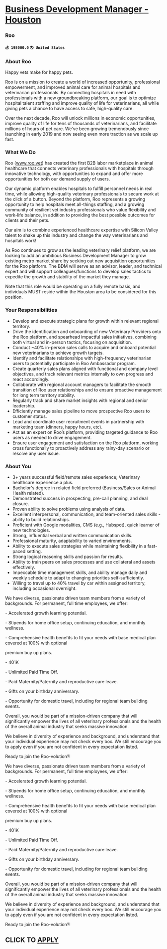 # [Business Development Manager - Houston](https://www.remotewlb.com/apply/business-development-manager-houston)  
### Roo  
#### `💰 195000.0` `🌎 United States`  

### About Roo

Happy vets make for happy pets.

Roo is on a mission to create a world of increased opportunity, professional empowerment, and improved animal care for animal hospitals and veterinarian professionals. By connecting hospitals in need with professionals with a new groundbreaking platform, our goal is to optimize hospital talent staffing and improve quality of life for veterinarians, all while giving pets a chance to have access to safe, high-quality care.

Over the next decade, Roo will unlock millions in economic opportunities, improve quality of life for tens of thousands of veterinarians, and facilitate millions of hours of pet care. We've been growing tremendously since launching in early 2019 and now seeing even more traction as we scale up fast.

### What We Do

Roo (www.roo.vet) has created the first B2B labor marketplace in animal healthcare that connects veterinary professionals with hospitals through innovative technology, with opportunities to expand and offer more opportunities for both our demand supply of users.

Our dynamic platform enables hospitals to fulfill personnel needs in real time, while allowing high-quality veterinary professionals to secure work at the click of a button. Beyond the platform, Roo represents a growing opportunity to help hospitals meet all-things staffing, and a growing community of resilient vet industry professionals who value flexibility and work-life balance, in addition to providing the best possible outcomes for clients and their pets.

Our aim is to combine experienced healthcare expertise with Silicon Valley talent to shake up this industry and change the way veterinarians and hospitals work!

As Roo continues to grow as the leading veterinary relief platform, we are looking to add an ambitious Business Development Manager to grow existing metro market share by seeking out new acquisition opportunities for the Roo platform. The BDM will serve as an advisor, leader, and technical expert and will support colleagues/functions to develop sales tactics to expedite the growth and stability of the market they manage.

Note that this role would be operating on a fully remote basis, and individuals MUST reside within the Houston area to be considered for this position.

### Your Responsibilities

  * Develop and execute strategic plans for growth within relevant regional territory.
  * Drive the identification and onboarding of new Veterinary Providers onto the Roo platform, and spearhead impactful sales initiatives, combining both virtual and in-person tactics, focusing on acquisition.
  * Conduct ~40% in-person sales calls to acquire and onboard potential new veterinarians to achieve growth targets.
  * Identify and facilitate relationships with high-frequency veterinarian users to potentially participate in Roo Ambassador program.
  * Create quarterly sales plans aligned with functional and company level objectives, and track relevant metrics internally to own progress and react accordingly.
  * Collaborate with regional account managers to facilitate the smooth transition of Roo user relationships and to ensure proactive management for long term territory stability.
  * Regularly track and share market insights with regional and senior leadership.
  * Efficiently manage sales pipeline to move prospective Roo users to customer status.
  * Lead and coordinate user recruitment events in partnership with marketing team (dinners, happy hours, etc).
  * Act as an expert on Roo’s platform, providing targeted guidance to Roo users as needed to drive engagement.
  * Ensure user engagement and satisfaction on the Roo platform, working cross functionally to proactively address any rainy-day scenario or resolve any user issue.

### About You

  * 3+ years successful field/remote sales experience; Veterinary healthcare experience a plus.
  * Bachelor's degree in related field preferred (Business/Sales or Animal Health related).
  * Demonstrated success in prospecting, pre-call planning, and deal closure.
  * Proven ability to solve problems using analysis of data.
  * Excellent interpersonal, communication, and team-oriented sales skills - ability to build relationships. 
  * Proficient with Google modalities, CMS (e.g., Hubspot), quick learner of new technologies.
  * Strong, influential verbal and written communication skills.
  * Professional maturity, adaptability to varied environments.
  * Ability to execute sales strategies while maintaining flexibility in a fast-paced setting.
  * Strong logical reasoning skills and passion for results.
  * Ability to train peers on sales processes and use collateral and assets effectively.
  * Impeccable time management skills, and ability manage daily and weekly schedule to adapt to changing priorities self-sufficiently.
  * Willing to travel up to 40% travel by car within assigned territory, including occasional overnight.

We have diverse, passionate driven team members from a variety of backgrounds. For permanent, full time employees, we offer:

\- Accelerated growth learning potential.

\- Stipends for home office setup, continuing education, and monthly wellness.

\- Comprehensive health benefits to fit your needs with base medical plan covered at 100% with optional

premium buy up plans.

\- 401K

\- Unlimited Paid Time Off.

\- Paid Maternity/Paternity and reproductive care leave.

\- Gifts on your birthday anniversary.

\- Opportunity for domestic travel, including for regional team building events.

Overall, you would be part of a mission-driven company that will significantly empower the lives of all veterinary professionals and the health of the overall animal industry that seeks massive innovation.

We believe in diversity of experience and background, and understand that your individual experience may not check every box. We still encourage you to apply even if you are not confident in every expectation listed.

Ready to join the Roo-volution?!

We have diverse, passionate driven team members from a variety of backgrounds. For permanent, full time employees, we offer:

\- Accelerated growth learning potential.

\- Stipends for home office setup, continuing education, and monthly wellness.

\- Comprehensive health benefits to fit your needs with base medical plan covered at 100% with optional

premium buy up plans.

\- 401K

\- Unlimited Paid Time Off.

\- Paid Maternity/Paternity and reproductive care leave.

\- Gifts on your birthday anniversary.

\- Opportunity for domestic travel, including for regional team building events.

Overall, you would be part of a mission-driven company that will significantly empower the lives of all veterinary professionals and the health of the overall animal industry that seeks massive innovation.

We believe in diversity of experience and background, and understand that your individual experience may not check every box. We still encourage you to apply even if you are not confident in every expectation listed.

Ready to join the Roo-volution?!

  
## CLICK TO [APPLY](https://www.remotewlb.com/apply/business-development-manager-houston)

